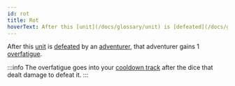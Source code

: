 ```yaml
---
id: rot
title: Rot
hoverText: After this [unit](/docs/glossary/unit) is [defeated](/docs/glossary/defeated) by an [adventurer](/docs/glossary/adventurer), that adventurer gains 1 [overfatigue](/docs/glossary/fatigue).
---
```


After this [unit](/docs/glossary/unit) is [defeated](/docs/glossary/defeated) by an [adventurer](/docs/glossary/adventurer), that adventurer gains 1 [overfatigue](/docs/glossary/fatigue).

:::info
The overfatigue goes into your [cooldown track](/docs/glossary/cooldown-track) after the dice that dealt damage to defeat it.
:::
